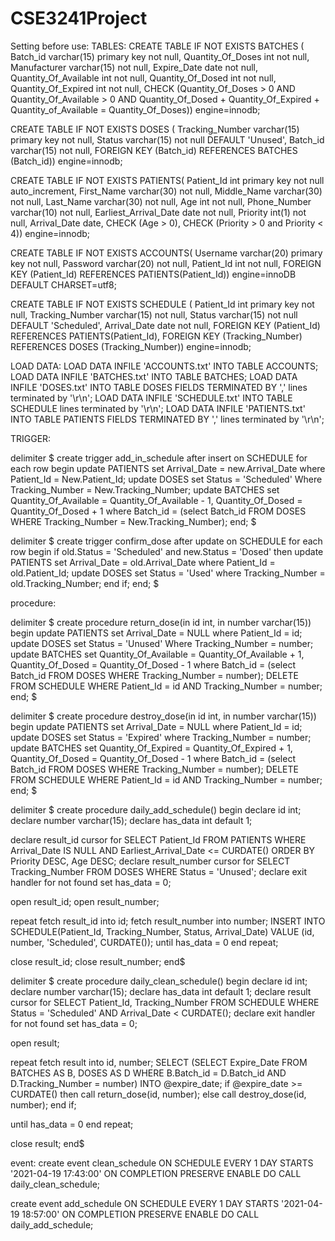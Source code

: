 # CSE3241Project

Setting before use:
TABLES:
CREATE TABLE IF NOT EXISTS BATCHES (
	Batch_id varchar(15) primary key not null,
	Quantity_Of_Doses int not null,
	Manufacturer varchar(15) not null,
	Expire_Date date not null,
	Quantity_Of_Available int not null,
	Quantity_Of_Dosed int not null,
	Quantity_Of_Expired int not null,
	CHECK (Quantity_Of_Doses > 0 AND Quantity_Of_Available > 0 AND Quantity_Of_Dosed + Quantity_Of_Expired + Quantity_of_Available = Quantity_Of_Doses)) engine=innodb;

CREATE TABLE IF NOT EXISTS DOSES (
	Tracking_Number varchar(15) primary key not null,
	Status varchar(15) not null DEFAULT 'Unused',
	Batch_id varchar(15) not null,
	FOREIGN KEY (Batch_id) REFERENCES BATCHES (Batch_id)) engine=innodb;

CREATE TABLE IF NOT EXISTS PATIENTS(
	Patient_Id int primary key not null auto_increment,
	First_Name varchar(30) not null,
	Middle_Name varchar(30) not null,
	Last_Name varchar(30) not null,
	Age int not null,
	Phone_Number varchar(10) not null,
	Earliest_Arrival_Date date not null,
	Priority int(1) not null,
	Arrival_Date date,
	CHECK (Age > 0),
	CHECK (Priority > 0 and Priority < 4)) engine=innodb;

CREATE TABLE IF NOT EXISTS ACCOUNTS(
	Username varchar(20) primary key not null,
	Password varchar(20) not null,
	Patient_Id int not null,
	FOREIGN KEY (Patient_Id) REFERENCES PATIENTS(Patient_Id)) engine=innoDB DEFAULT CHARSET=utf8;

CREATE TABLE IF NOT EXISTS SCHEDULE (
	Patient_Id int primary key not null,
	Tracking_Number varchar(15) not null,
	Status varchar(15) not null DEFAULT 'Scheduled',
	Arrival_Date date not null,
	FOREIGN KEY (Patient_Id) REFERENCES PATIENTS(Patient_Id),
	FOREIGN KEY (Tracking_Number) REFERENCES DOSES (Tracking_Number)) engine=innodb;

LOAD DATA:
LOAD DATA INFILE 'ACCOUNTS.txt' INTO TABLE ACCOUNTS;
LOAD DATA INFILE 'BATCHES.txt' INTO TABLE BATCHES;
LOAD DATA INFILE 'DOSES.txt' INTO TABLE DOSES FIELDS TERMINATED BY ',' lines terminated by '\r\n';
LOAD DATA INFILE 'SCHEDULE.txt' INTO TABLE SCHEDULE lines terminated by '\r\n';
LOAD DATA INFILE 'PATIENTS.txt' INTO TABLE PATIENTS FIELDS TERMINATED BY ',' lines terminated by '\r\n';


TRIGGER:

delimiter $
create trigger add_in_schedule after insert on SCHEDULE
for each row
begin
update PATIENTS set Arrival_Date = new.Arrival_Date where Patient_Id = New.Patient_Id;
update DOSES set Status = 'Scheduled' Where Tracking_Number = New.Tracking_Number;
update BATCHES set Quantity_Of_Available = Quantity_Of_Available - 1, Quantity_Of_Dosed = Quantity_Of_Dosed + 1 where Batch_id = (select Batch_id FROM DOSES WHERE Tracking_Number = New.Tracking_Number);
end;
$

delimiter $
create trigger confirm_dose after update on SCHEDULE
for each row
begin
if old.Status = 'Scheduled' and  new.Status = 'Dosed' then
update PATIENTS set Arrival_Date = old.Arrival_Date where Patient_Id = old.Patient_Id;
update DOSES set Status = 'Used' where Tracking_Number = old.Tracking_Number;
end if;
end;
$

procedure:

delimiter $
create procedure return_dose(in id int, in number varchar(15))
begin
update PATIENTS set Arrival_Date = NULL where Patient_Id = id;
update DOSES set Status = 'Unused' Where Tracking_Number = number;
update BATCHES set Quantity_Of_Available = Quantity_Of_Available + 1, Quantity_Of_Dosed = Quantity_Of_Dosed - 1 where Batch_id = (select Batch_id FROM DOSES WHERE Tracking_Number = number);
DELETE FROM SCHEDULE WHERE Patient_Id = id AND Tracking_Number = number;
end;
$

delimiter $
create procedure destroy_dose(in id int, in number varchar(15))
begin
update PATIENTS set Arrival_Date = NULL where Patient_Id = id;
update DOSES set Status = 'Expired' where Tracking_Number = number;
update BATCHES set Quantity_Of_Expired = Quantity_Of_Expired + 1, Quantity_Of_Dosed = Quantity_Of_Dosed - 1 where Batch_id = (select Batch_id FROM DOSES WHERE Tracking_Number = number);
DELETE FROM SCHEDULE WHERE Patient_Id = id AND Tracking_Number = number;
end;
$


delimiter $
create procedure daily_add_schedule()
begin
declare id int;
declare number varchar(15);
declare has_data int default 1;

declare result_id cursor for SELECT Patient_Id FROM PATIENTS WHERE Arrival_Date IS NULL AND Earliest_Arrival_Date <= CURDATE() ORDER BY Priority DESC, Age DESC;
declare result_number cursor for SELECT Tracking_Number FROM DOSES WHERE Status = 'Unused';
declare exit handler for not found set has_data = 0;


open result_id;
open result_number;

repeat
fetch result_id into id;
fetch result_number into number;
INSERT INTO SCHEDULE(Patient_Id, Tracking_Number, Status, Arrival_Date) VALUE (id, number, 'Scheduled', CURDATE());
until has_data = 0
end repeat;

close result_id;
close result_number;
end$


delimiter $
create procedure daily_clean_schedule()
begin
declare id int;
declare number varchar(15);
declare has_data int default 1;
declare result cursor for SELECT Patient_Id, Tracking_Number FROM SCHEDULE WHERE Status = 'Scheduled' AND Arrival_Date < CURDATE();
declare exit handler for not found set has_data = 0;

open result;

repeat
fetch result into id, number;
SELECT (SELECT Expire_Date FROM BATCHES AS B, DOSES AS D WHERE B.Batch_id = D.Batch_id AND D.Tracking_Number = number) INTO @expire_date;
if @expire_date >= CURDATE() then
call return_dose(id, number);
else
call destroy_dose(id, number);
end if;

until has_data = 0
end repeat;

close result;
end$


event:
create event clean_schedule
ON SCHEDULE EVERY 1 DAY
STARTS '2021-04-19 17:43:00' ON COMPLETION PRESERVE ENABLE
DO CALL daily_clean_schedule;

create event add_schedule
ON SCHEDULE EVERY 1 DAY
STARTS '2021-04-19 18:57:00' ON COMPLETION PRESERVE ENABLE
DO CALL daily_add_schedule;
